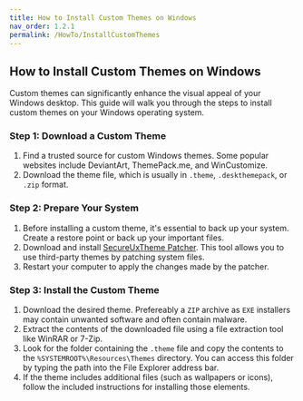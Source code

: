 ```yaml
---
title: How to Install Custom Themes on Windows
nav_order: 1.2.1
permalink: /HowTo/InstallCustomThemes
---
```

## How to Install Custom Themes on Windows
Custom themes can significantly enhance the visual appeal of your Windows desktop. This guide will walk you through the steps to install custom themes on your Windows operating system.

### Step 1: Download a Custom Theme
1. Find a trusted source for custom Windows themes. Some popular websites include DeviantArt, ThemePack.me, and WinCustomize.
2. Download the theme file, which is usually in `.theme`, `.deskthemepack`, or `.zip` format.

### Step 2: Prepare Your System
1. Before installing a custom theme, it's essential to back up your system. Create a restore point or back up your important files.
2. Download and install [SecureUxTheme Patcher](https://github.com/namazso/SecureUxTheme/releases/latest). This tool allows you to use third-party themes by patching system files.
3. Restart your computer to apply the changes made by the patcher.

### Step 3: Install the Custom Theme
1. Download the desired theme. Prefereably a `ZIP` archive as `EXE` installers may contain unwanted software and often contain malware.
2. Extract the contents of the downloaded file using a file extraction tool like WinRAR or 7-Zip.
3. Look for the folder containing the `.theme` file and copy the contents to the `%SYSTEMROOT%\Resources\Themes` directory. You can access this folder by typing the path into the File Explorer address bar.
4. If the theme includes additional files (such as wallpapers or icons), follow the included instructions for installing those elements.